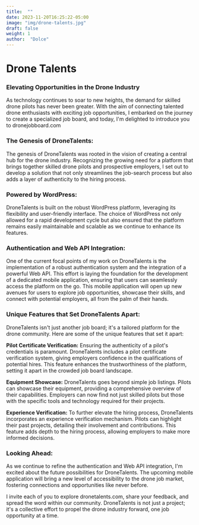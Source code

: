 ```yaml
---
title:  ""
date: 2023-11-20T16:25:22-05:00
image: "img/drone-talents.jpg"
draft: false
weight: 1
author:  "Dolce"
---
```


# Drone Talents

### Elevating Opportunities in the Drone Industry

As technology continues to soar to new heights, the demand for skilled drone pilots has never been greater. With the aim of connecting talented drone enthusiasts with exciting job opportunities, I embarked on the journey to create a specialized job board, and today, I'm delighted to introduce you to dronejobboard.com

### The Genesis of DroneTalents:

The genesis of DroneTalents was rooted in the vision of creating a central hub for the drone industry. Recognizing the growing need for a platform that brings together skilled drone pilots and prospective employers, I set out to develop a solution that not only streamlines the job-search process but also adds a layer of authenticity to the hiring process.

### Powered by WordPress:

DroneTalents is built on the robust WordPress platform, leveraging its flexibility and user-friendly interface. The choice of WordPress not only allowed for a rapid development cycle but also ensured that the platform remains easily maintainable and scalable as we continue to enhance its features.

### Authentication and Web API Integration:

One of the current focal points of my work on DroneTalents is the implementation of a robust authentication system and the integration of a powerful Web API. This effort is laying the foundation for the development of a dedicated mobile application, ensuring that users can seamlessly access the platform on the go. This mobile application will open up new avenues for users to explore job opportunities, showcase their skills, and connect with potential employers, all from the palm of their hands.

### Unique Features that Set DroneTalents Apart:

DroneTalents isn't just another job board; it's a tailored platform for the drone community. Here are some of the unique features that set it apart:

**Pilot Certificate Verification:** Ensuring the authenticity of a pilot's credentials is paramount. DroneTalents includes a pilot certificate verification system, giving employers confidence in the qualifications of potential hires. This feature enhances the trustworthiness of the platform, setting it apart in the crowded job board landscape.

**Equipment Showcase:** DroneTalents goes beyond simple job listings. Pilots can showcase their equipment, providing a comprehensive overview of their capabilities. Employers can now find not just skilled pilots but those with the specific tools and technology required for their projects.

**Experience Verification:** To further elevate the hiring process, DroneTalents incorporates an experience verification mechanism. Pilots can highlight their past projects, detailing their involvement and contributions. This feature adds depth to the hiring process, allowing employers to make more informed decisions.

### Looking Ahead:

As we continue to refine the authentication and Web API integration, I'm excited about the future possibilities for DroneTalents. The upcoming mobile application will bring a new level of accessibility to the drone job market, fostering connections and opportunities like never before.

I invite each of you to explore dronetalents.com, share your feedback, and spread the word within our community. DroneTalents is not just a project; it's a collective effort to propel the drone industry forward, one job opportunity at a time.



